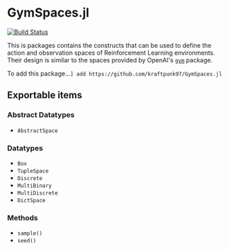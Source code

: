 # GymSpaces.jl

[![Build Status](https://travis-ci.com/kraftpunk97/GymSpaces.jl.svg?branch=master)](https://travis-ci.com/kraftpunk97/GymSpaces.jl)

This is packages contains the constructs that can be used to define the action and observation spaces of Reinforcement Learning environments. Their design is similar to the spaces provided by OpenAI's [`gym`](https://github.com/openai/gym) package.

To add this package...`] add https://github.com/kraftpunk97/GymSpaces.jl`

## Exportable items

### Abstract Datatypes
* `AbstractSpace`

### Datatypes
* `Box`
* `TupleSpace`
* `Discrete`
* `MultiBinary`
* `MultiDiscrete`
* `DictSpace`

### Methods
* `sample()`
* `seed()`
